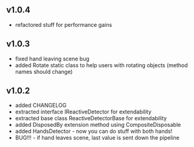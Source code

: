 ## v1.0.4
- refactored stuff for performance gains

## v1.0.3
- fixed hand leaving scene bug
- added Rotate static class to help users with
rotating objects (method names should change)

## v1.0.2
- added CHANGELOG
- extracted interface IReactiveDetector for extendability
- extracted base class ReactiveDetectorBase for extendability
- added DisposedBy extension method using CompositeDisposable
- added HandsDetector - now you can do stuff with both hands!
- BUG!!! - if hand leaves scene, last value is sent down the pipeline